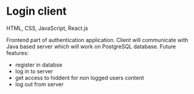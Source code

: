 # Login client

HTML, CSS, JavaScript, React.js

Frontend part of authentication application. Client will communicate with Java based server which will work on PostgreSQL database.
Future features:
- register in databse
- log in to server
- get access to hiddent for non logged users content
- log out from server
